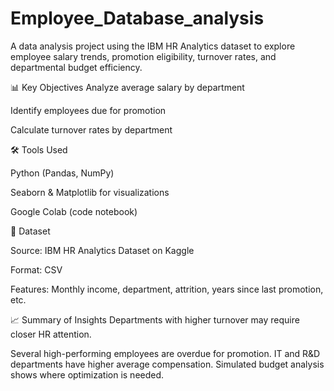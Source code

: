 # Employee_Database_analysis
A data analysis project using the IBM HR Analytics dataset to explore employee salary trends, promotion eligibility, turnover rates, and departmental budget efficiency.

📊 Key Objectives
Analyze average salary by department

Identify employees due for promotion

Calculate turnover rates by department

🛠️ Tools Used

Python (Pandas, NumPy)

Seaborn & Matplotlib for visualizations

Google Colab (code notebook)

📁 Dataset

Source: IBM HR Analytics Dataset on Kaggle

Format: CSV

Features: Monthly income, department, attrition, years since last promotion, etc.

📈 Summary of Insights
Departments with higher turnover may require closer HR attention.

Several high-performing employees are overdue for promotion.
IT and R&D departments have higher average compensation.
Simulated budget analysis shows where optimization is needed.
